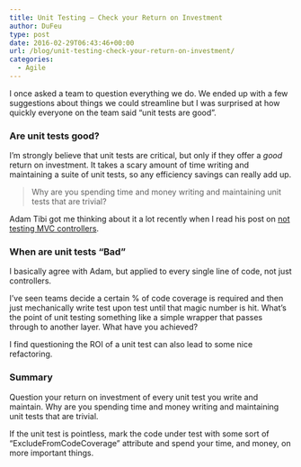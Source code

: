 ```yaml
---
title: Unit Testing – Check your Return on Investment
author: DuFeu
type: post
date: 2016-02-29T06:43:46+00:00
url: /blog/unit-testing-check-your-return-on-investment/
categories:
  - Agile
---
```


I once asked a team to question everything we do. We ended up with a few suggestions about things we could streamline but I was surprised at how quickly everyone on the team said &#8220;unit tests are good&#8221;.

### Are unit tests good?

I&#8217;m strongly believe that unit tests are critical, but only if they offer a _good_ return on investment. It takes a scary amount of time writing and maintaining a suite of unit tests, so any efficiency savings can really add up.

> Why are you spending time and money writing and maintaining unit tests that are trivial?

Adam Tibi got me thinking about it a lot recently when I read his post on [not testing MVC controllers][1].

### When are unit tests &#8220;Bad&#8221;

I basically agree with Adam, but applied to every single line of code, not just controllers.

I&#8217;ve seen teams decide a certain % of code coverage is required and then just mechanically write test upon test until that magic number is hit. What&#8217;s the point of unit testing something like a simple wrapper that passes through to another layer. What have you achieved?

I find questioning the ROI of a unit test can also lead to some nice refactoring.

### Summary

Question your return on investment of every unit test you write and maintain. Why are you spending time and money writing and maintaining unit tests that are trivial.

If the unit test is pointless, mark the code under test with some sort of &#8220;ExcludeFromCodeCoverage&#8221; attribute and spend your time, and money, on more important things.

[1]: http://www.adamtibi.net/06-2013/you-should-unit-test-your-controller-not/
